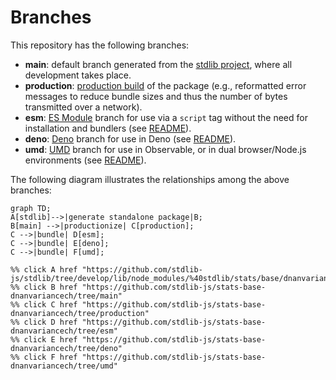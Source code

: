 <!--

@license Apache-2.0

Copyright (c) 2022 The Stdlib Authors.

Licensed under the Apache License, Version 2.0 (the "License");
you may not use this file except in compliance with the License.
You may obtain a copy of the License at

    http://www.apache.org/licenses/LICENSE-2.0

Unless required by applicable law or agreed to in writing, software
distributed under the License is distributed on an "AS IS" BASIS,
WITHOUT WARRANTIES OR CONDITIONS OF ANY KIND, either express or implied.
See the License for the specific language governing permissions and
limitations under the License.

-->

# Branches

This repository has the following branches:

-   **main**: default branch generated from the [stdlib project][stdlib-url], where all development takes place.
-   **production**: [production build][production-url] of the package (e.g., reformatted error messages to reduce bundle sizes and thus the number of bytes transmitted over a network).
-   **esm**: [ES Module][esm-url] branch for use via a `script` tag without the need for installation and bundlers (see [README][esm-readme]).
-   **deno**: [Deno][deno-url] branch for use in Deno (see [README][deno-readme]).
-   **umd**: [UMD][umd-url] branch for use in Observable, or in dual browser/Node.js environments (see [README][umd-readme]).

The following diagram illustrates the relationships among the above branches:

```mermaid
graph TD;
A[stdlib]-->|generate standalone package|B;
B[main] -->|productionize| C[production];
C -->|bundle| D[esm];
C -->|bundle| E[deno];
C -->|bundle| F[umd];

%% click A href "https://github.com/stdlib-js/stdlib/tree/develop/lib/node_modules/%40stdlib/stats/base/dnanvariancech"
%% click B href "https://github.com/stdlib-js/stats-base-dnanvariancech/tree/main"
%% click C href "https://github.com/stdlib-js/stats-base-dnanvariancech/tree/production"
%% click D href "https://github.com/stdlib-js/stats-base-dnanvariancech/tree/esm"
%% click E href "https://github.com/stdlib-js/stats-base-dnanvariancech/tree/deno"
%% click F href "https://github.com/stdlib-js/stats-base-dnanvariancech/tree/umd"
```

[stdlib-url]: https://github.com/stdlib-js/stdlib/tree/develop/lib/node_modules/%40stdlib/stats/base/dnanvariancech
[production-url]: https://github.com/stdlib-js/stats-base-dnanvariancech/tree/production
[deno-url]: https://github.com/stdlib-js/stats-base-dnanvariancech/tree/deno
[deno-readme]: https://github.com/stdlib-js/stats-base-dnanvariancech/blob/deno/README.md
[umd-url]: https://github.com/stdlib-js/stats-base-dnanvariancech/tree/umd
[umd-readme]: https://github.com/stdlib-js/stats-base-dnanvariancech/blob/umd/README.md
[esm-url]: https://github.com/stdlib-js/stats-base-dnanvariancech/tree/esm
[esm-readme]: https://github.com/stdlib-js/stats-base-dnanvariancech/blob/esm/README.md